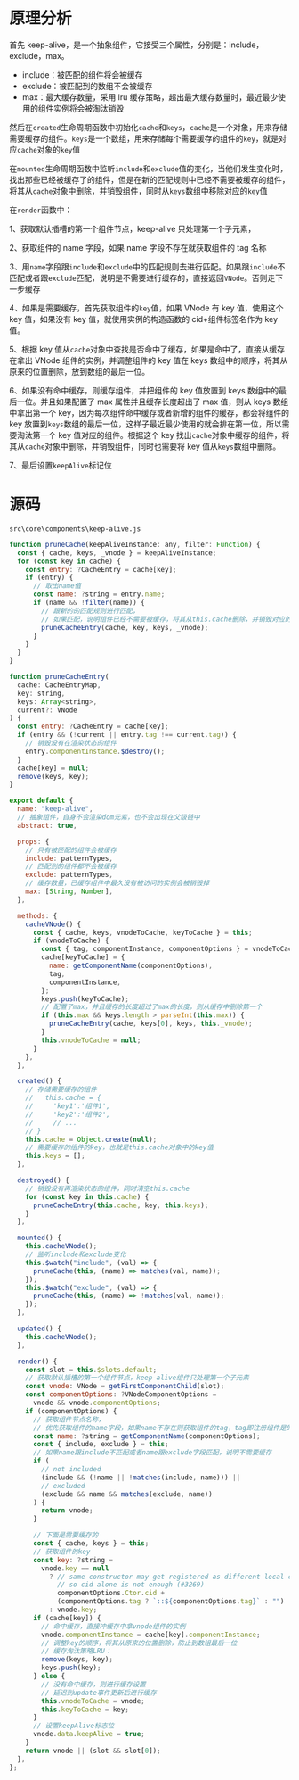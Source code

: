 # 原理分析

首先 keep-alive，是一个抽象组件，它接受三个属性，分别是：include，exclude，max。

- include：被匹配的组件将会被缓存
- exclude：被匹配到的数组不会被缓存
- max：最大缓存数量，采用 lru 缓存策略，超出最大缓存数量时，最近最少使用的组件实例将会被淘汰销毁

然后在`created`生命周期函数中初始化`cache`和`keys`，`cache`是一个对象，用来存储需要缓存的组件。`keys`是一个数组，用来存储每个需要缓存的组件的`key`，就是对应`cache`对象的`key`值

在`mounted`生命周期函数中监听`include`和`exclude`值的变化，当他们发生变化时，找出那些已经被缓存了的组件，但是在新的匹配规则中已经不需要被缓存的组件，将其从`cache`对象中删除，并销毁组件，同时从`keys`数组中移除对应的`key`值

在`render`函数中：

1、获取默认插槽的第一个组件节点，keep-alive 只处理第一个子元素，

2、获取组件的 name 字段，如果 name 字段不存在就获取组件的 tag 名称

3、用`name`字段跟`include`和`exclude`中的匹配规则去进行匹配。如果跟`include`不匹配或者跟`exclude`匹配，说明是不需要进行缓存的，直接返回`VNode`。否则走下一步缓存

4、如果是需要缓存，首先获取组件的`key`值，如果 VNode 有 key 值，使用这个 key 值，如果没有 key 值，就使用实例的构造函数的 cid+组件标签名作为 key 值。

5、根据 key 值从`cache`对象中查找是否命中了缓存，如果是命中了，直接从缓存在拿出 VNode 组件的实例，并调整组件的 key 值在 keys 数组中的顺序，将其从原来的位置删除，放到数组的最后一位。

6、如果没有命中缓存，则缓存组件，并把组件的 key 值放置到 keys 数组中的最后一位。并且如果配置了 max 属性并且缓存长度超出了 max 值，则从 keys 数组中拿出第一个 key，因为每次组件命中缓存或者新增的组件的缓存，都会将组件的 key 放置到`keys`数组的最后一位，这样子最近最少使用的就会排在第一位，所以需要淘汰第一个 key 值对应的组件。根据这个 key 找出`cache`对象中缓存的组件，将其从`cache`对象中删除，并销毁组件，同时也需要将 key 值从`keys`数组中删除。

7、最后设置`keepAlive`标记位

# 源码

`src\core\components\keep-alive.js`

```javascript
function pruneCache(keepAliveInstance: any, filter: Function) {
  const { cache, keys, _vnode } = keepAliveInstance;
  for (const key in cache) {
    const entry: ?CacheEntry = cache[key];
    if (entry) {
      // 取出name值
      const name: ?string = entry.name;
      if (name && !filter(name)) {
        // 跟新的的匹配规则进行匹配，
        // 如果匹配，说明组件已经不需要被缓存，将其从this.cache删除，并销毁对应的组件
        pruneCacheEntry(cache, key, keys, _vnode);
      }
    }
  }
}

function pruneCacheEntry(
  cache: CacheEntryMap,
  key: string,
  keys: Array<string>,
  current?: VNode
) {
  const entry: ?CacheEntry = cache[key];
  if (entry && (!current || entry.tag !== current.tag)) {
    // 销毁没有在渲染状态的组件
    entry.componentInstance.$destroy();
  }
  cache[key] = null;
  remove(keys, key);
}

export default {
  name: "keep-alive",
  // 抽象组件，自身不会渲染dom元素，也不会出现在父级链中
  abstract: true,

  props: {
    // 只有被匹配的组件会被缓存
    include: patternTypes,
    // 匹配到的组件都不会被缓存
    exclude: patternTypes,
    // 缓存数量，已缓存组件中最久没有被访问的实例会被销毁掉
    max: [String, Number],
  },

  methods: {
    cacheVNode() {
      const { cache, keys, vnodeToCache, keyToCache } = this;
      if (vnodeToCache) {
        const { tag, componentInstance, componentOptions } = vnodeToCache;
        cache[keyToCache] = {
          name: getComponentName(componentOptions),
          tag,
          componentInstance,
        };
        keys.push(keyToCache);
        // 配置了max，并且缓存的长度超过了max的长度，则从缓存中删除第一个
        if (this.max && keys.length > parseInt(this.max)) {
          pruneCacheEntry(cache, keys[0], keys, this._vnode);
        }
        this.vnodeToCache = null;
      }
    },
  },

  created() {
    // 存储需要缓存的组件
    //   this.cache = {
    //     'key1':'组件1',
    //     'key2':'组件2',
    //     // ...
    // }
    this.cache = Object.create(null);
    // 需要缓存的组件的key，也就是this.cache对象中的key值
    this.keys = [];
  },

  destroyed() {
    // 销毁没有再渲染状态的组件，同时清空this.cache
    for (const key in this.cache) {
      pruneCacheEntry(this.cache, key, this.keys);
    }
  },

  mounted() {
    this.cacheVNode();
    // 监听include和exclude变化
    this.$watch("include", (val) => {
      pruneCache(this, (name) => matches(val, name));
    });
    this.$watch("exclude", (val) => {
      pruneCache(this, (name) => !matches(val, name));
    });
  },

  updated() {
    this.cacheVNode();
  },

  render() {
    const slot = this.$slots.default;
    // 获取默认插槽的第一个组件节点，keep-alive组件只处理第一个子元素
    const vnode: VNode = getFirstComponentChild(slot);
    const componentOptions: ?VNodeComponentOptions =
      vnode && vnode.componentOptions;
    if (componentOptions) {
      // 获取组件节点名称，
      // 优先获取组件的name字段，如果name不存在则获取组件的tag，tag即注册组件是的key
      const name: ?string = getComponentName(componentOptions);
      const { include, exclude } = this;
      // 如果name跟include不匹配或者name跟exclude字段匹配，说明不需要缓存
      if (
        // not included
        (include && (!name || !matches(include, name))) ||
        // excluded
        (exclude && name && matches(exclude, name))
      ) {
        return vnode;
      }

      // 下面是需要缓存的
      const { cache, keys } = this;
      // 获取组件的key
      const key: ?string =
        vnode.key == null
          ? // same constructor may get registered as different local components
            // so cid alone is not enough (#3269)
            componentOptions.Ctor.cid +
            (componentOptions.tag ? `::${componentOptions.tag}` : "")
          : vnode.key;
      if (cache[key]) {
        // 命中缓存，直接冲缓存中拿vnode组件的实例
        vnode.componentInstance = cache[key].componentInstance;
        // 调整key的顺序，将其从原来的位置删除，防止到数组最后一位
        // 缓存淘汰策略LRU：
        remove(keys, key);
        keys.push(key);
      } else {
        // 没有命中缓存，则进行缓存设置
        // 延迟到update事件更新后进行缓存
        this.vnodeToCache = vnode;
        this.keyToCache = key;
      }
      // 设置keepAlive标志位
      vnode.data.keepAlive = true;
    }
    return vnode || (slot && slot[0]);
  },
};
```
